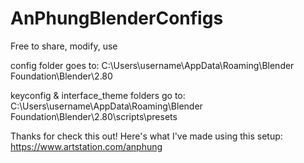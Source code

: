 # AnPhungBlenderConfigs

Free to share, modify, use

config folder goes to: C:\Users\username\AppData\Roaming\Blender Foundation\Blender\2.80

keyconfig & interface_theme folders go to: C:\Users\username\AppData\Roaming\Blender Foundation\Blender\2.80\scripts\presets

Thanks for check this out!
Here's what I've made using this setup: https://www.artstation.com/anphung